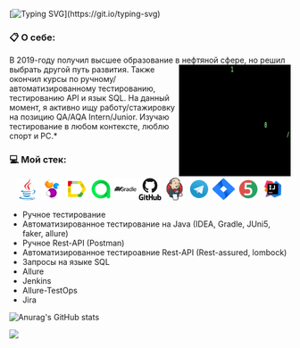 [![Typing SVG](https://readme-typing-svg.herokuapp.com?font=Fira+Code&duration=3500&pause=5000&color=0EF74A&background=6FFFBF00&center=true&vCenter=true&random=false&width=435&lines=%D0%9F%D1%80%D0%B8%D0%B2%D0%B5%D1%82%2C+%D0%BC%D0%B5%D0%BD%D1%8F+%D0%B7%D0%BE%D0%B2%D1%83%D1%82+%D0%94%D0%B8%D0%BD%D0%B0%D1%80!)](https://git.io/typing-svg) 


### :clipboard: О себе:
В 2019-году получил высшее образование в нефтяной сфере, но решил выбрать другой путь развития.  <img align="right" height= "200" width="200" title="gifM" src="media/logo/matrixGif.gif"> Также окончил курсы по ручному/автоматизированному тестированию, тестированию API и язык SQL. На данный момент, я активно ищу работу/стажировку на позицию QA/AQA Intern/Junior. Изучаю тестирование в любом контексте, люблю спорт и PC.*




### :computer: Мой стек:
<p align="center">
<a href="https://www.java.com/"><img height= "40" width="40" title="Java" src="media/logo/java-original.svg"></a>
<a href="https://selenide.org/"><img height= "40" width="40" title="Selenide" src="media/logo/Selenide.svg"></a>
<a href="https://github.com/allure-framework/allure2"><img height= "40" width="40" title="Allure Report" src="media/logo/Allure.svg"></a>
<a href="https://qameta.io/"><img height= "40" width="40" title="Allure TestOps" src="media/logo/Allure_TO.svg"></a>
<a href="https://gradle.org/"><img height= "40" width="40" title="Gradle" src="media/logo/gradle-plain-wordmark.svg"></a>
<a href="https://github.com/"><img height= "40" width="40" title="GitHub" src="media/logo/github-original-wordmark.svg"></a>
<a href="https://www.jenkins.io/"><img height= "40" width="40" title="Jenkins" src="media/logo/jenkins-original.svg"></a>
<a href="https://web.telegram.org/a/"><img height= "40" width="40" title="Telegram" src="media/logo/Telegram.svg"></a>
<a href="https://www.atlassian.com/ru/software/jira/"><img height= "40" width="40" title="Jira" src="media/logo/Jira.svg"></a>
<a href="https://junit.org/junit5/"><img height= "40" width="40" title="JUni5" src="media/logo/JUnit5.svg"></a>
<a href="https://www.jetbrains.com/ru-ru/idea/"><img height= "40" width="40" title="IDEA" src="media/logo/Idea.svg"></a>
  
-  Ручное тестирование
-  Автоматизированное тестирование на Java (IDEA, Gradle, JUni5, faker, allure)
-  Ручное Rest-API (Postman)
-  Автоматизированное тестироавние Rest-API (Rest-assured, lombock)
-  Запросы на языке SQL
-  Allure
-  Jenkins
-  Allure-TestOps
-  Jira
  
![Anurag's GitHub stats](https://github-readme-stats.vercel.app/api?username=Deve1enok&show_icons=true&theme=dark)

![](https://komarev.com/ghpvc/?username=Deve1enok)
